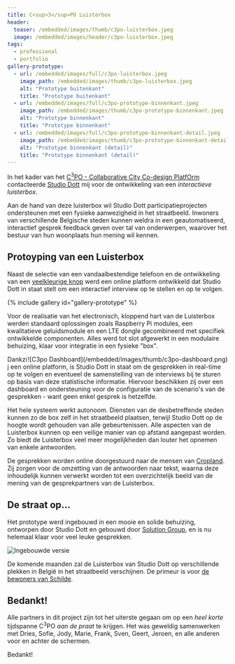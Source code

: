 ```yaml
---
title: C<sup>3</sup>PO Luisterbox
header:
  teaser: /embedded/images/thumb/c3po-luisterbox.jpeg
  image: /embedded/images/header/c3po-luisterbox.jpeg
tags:
  - professional
  - portfolio
gallery-prototype:
  - url: /embedded/images/full/c3po-luisterbox.jpeg
    image_path: /embedded/images/thumb/c3po-luisterbox.jpeg
    alt: "Prototype buitenkant"
    title: "Prototype buitenkant"
  - url: /embedded/images/full/c3po-prototype-binnenkant.jpeg
    image_path: /embedded/images/thumb/c3po-prototype-binnenkant.jpeg
    alt: "Prototype binnenkant"
    title: "Prototype binnenkant"
  - url: /embedded/images/full/c3po-prototype-binnenkant-detail.jpeg
    image_path: /embedded/images/thumb/c3po-prototype-binnenkant-detail.jpeg
    alt: "Prototype binnenkant (detail)"
    title: "Prototype binnenkant (detail)"
---
```


In het kader van het [C<sup>3</sup>PO - Collaborative City Co-design PlatfOrm](https://itea3.org/project/c3po.html) contacteerde [Studio Dott](http://studiodott.be) mij voor de ontwikkeling van een _interactieve luisterbox_.

Aan de hand van deze luisterbox wil Studio Dott participatieprojecten ondersteunen met een fysieke aanwezigheid in het straatbeeld. Inwoners van verschillende Belgische steden kunnen weldra in een geautomatiseerd, interactief gesprek feedback geven over tal van onderwerpen, waarover het bestuur van hun woonplaats hun mening wil kennen.

## Protoyping van een Luisterbox

Naast de selectie van een vandaalbestendige telefoon en de ontwikkeling van een [veelkleurige knop](NeoButton) werd een online platform ontwikkeld dat Studio Dott in staat stelt om een interactief interview op te stellen en op te volgen.

{% include gallery id="gallery-prototype" %}

Voor de realisatie van het electronisch, kloppend hart van de Luisterbox werden standaard oplossingen zoals Raspberry Pi modules, een kwalitatieve geluidsmodule en een LTE dongle gecombineerd met specifiek ontwikkelde componenten. Alles werd tot slot afgewerkt in een modulaire behuizing, klaar voor integratie in een fysieke "box".

<div style="float:right" markdown="1">
  ![C3po Dashboard](/embedded/images/thumb/c3po-dashboard.png)
</div>

Dankzij een online platform, is Studio Dott in staat om de gesprekken in real-time op te volgen en eventueel de samenstelling van de interviews bij te sturen op basis van deze statistische informatie. Hiervoor beschikken zij over een dashboard en ondersteuning voor de configuratie van de scenario's van de gesprekken - want geen enkel gesprek is hetzelfde.

Het hele systeem werkt autonoom. Diensten van de desbetreffende steden kunnen zo de box zelf in het straatbeeld plaatsen, terwijl Studio Dott op de hoogte wordt gehouden van alle gebeurtenissen. Alle aspecten van de Luisterbox kunnen op een veilige manier van op afstand aangepast worden. Zo biedt de Luisterbox veel meer mogelijkheden dan louter het opnemen van enkele antwoorden.

De gesprekken worden online doorgestuurd naar de mensen van [Cropland](http://cropland.be). Zij zorgen voor de omzetting van de antwoorden naar tekst, waarna deze inhoudelijk kunnen verwerkt worden tot een overzichtelijk beeld van de mening van de gesprekpartners van de Luisterbox.

## De straat op...

Het prototype werd ingebouwd in een mooie en solide behuizing, ontworpen door Studio Dott en gebouwd door [Solution Group](http://solutiongroup.eu), en is nu helemaal klaar voor veel leuke gesprekken.

![Ingebouwde versie](images/full/c3po-ingebouwd-operationeel.jpeg)

De komende maanden zal de Luisterbox van Studio Dott op verschillende plekken in België in het straatbeeld verschijnen. De primeur is voor [de bewoners van Schilde](http://www.schilde.be/uwmeningtelt).

## Bedankt!

Alle partners in dit project zijn tot het uiterste gegaan om op een _heel korte_ tijdspanne C<sup>3</sup>PO _aan de praat_ te krijgen. Het was geweldig samenwerken met Dries, Sofie, Jody, Marie, Frank, Sven, Geert, Jeroen, en alle anderen voor en achter de schermen.

Bedankt!
